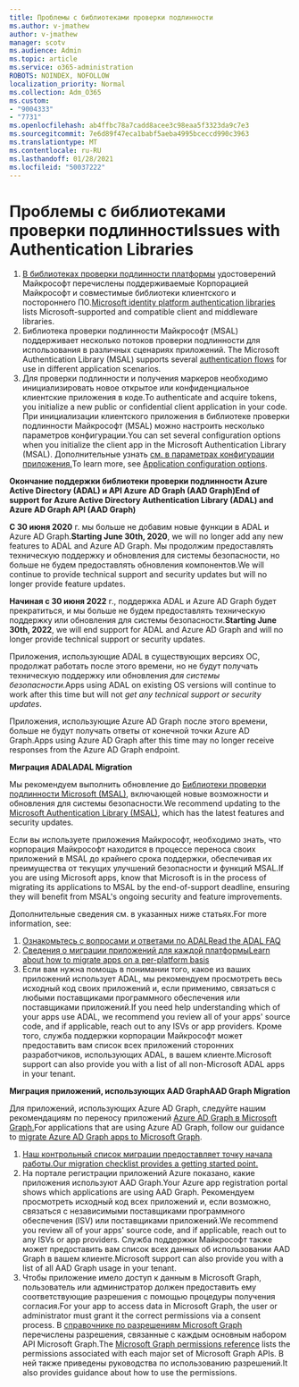 ```yaml
---
title: Проблемы с библиотеками проверки подлинности
ms.author: v-jmathew
author: v-jmathew
manager: scotv
ms.audience: Admin
ms.topic: article
ms.service: o365-administration
ROBOTS: NOINDEX, NOFOLLOW
localization_priority: Normal
ms.collection: Adm_O365
ms.custom:
- "9004333"
- "7731"
ms.openlocfilehash: ab4ffbc78a7cadd8acee3c98eaa5f3323da9c7e3
ms.sourcegitcommit: 7e6d89f47eca1babf5aeba4995bceccd990c3963
ms.translationtype: MT
ms.contentlocale: ru-RU
ms.lasthandoff: 01/28/2021
ms.locfileid: "50037222"
---
```

# <a name="issues-with-authentication-libraries"></a><span data-ttu-id="c0df9-102">Проблемы с библиотеками проверки подлинности</span><span class="sxs-lookup"><span data-stu-id="c0df9-102">Issues with Authentication Libraries</span></span>

1. <span data-ttu-id="c0df9-103">[В библиотеках проверки подлинности платформы](https://docs.microsoft.com/azure/active-directory/develop/reference-v2-libraries) удостоверений Майкрософт перечислены поддерживаемые Корпорацией Майкрософт и совместимые библиотеки клиентского и постороннего ПО.</span><span class="sxs-lookup"><span data-stu-id="c0df9-103">[Microsoft identity platform authentication libraries](https://docs.microsoft.com/azure/active-directory/develop/reference-v2-libraries) lists Microsoft-supported and compatible client and middleware libraries.</span></span>
2. <span data-ttu-id="c0df9-104">Библиотека проверки подлинности Майкрософт (MSAL) поддерживает несколько потоков проверки подлинности для использования в различных сценариях приложений. [](https://docs.microsoft.com/azure/active-directory/develop/msal-authentication-flows)</span><span class="sxs-lookup"><span data-stu-id="c0df9-104">The Microsoft Authentication Library (MSAL) supports several [authentication flows](https://docs.microsoft.com/azure/active-directory/develop/msal-authentication-flows) for use in different application scenarios.</span></span>
3. <span data-ttu-id="c0df9-105">Для проверки подлинности и получения маркеров необходимо инициализировать новое открытое или конфиденциальное клиентские приложения в коде.</span><span class="sxs-lookup"><span data-stu-id="c0df9-105">To authenticate and acquire tokens, you initialize a new public or confidential client application in your code.</span></span> <span data-ttu-id="c0df9-106">При инициализации клиентского приложения в библиотеке проверки подлинности Майкрософт (MSAL) можно настроить несколько параметров конфигурации.</span><span class="sxs-lookup"><span data-stu-id="c0df9-106">You can set several configuration options when you initialize the client app in the Microsoft Authentication Library (MSAL).</span></span> <span data-ttu-id="c0df9-107">Дополнительные узнать [см. в параметрах конфигурации приложения.](https://docs.microsoft.com/azure/active-directory/develop/msal-client-application-configuration)</span><span class="sxs-lookup"><span data-stu-id="c0df9-107">To learn more, see [Application configuration options](https://docs.microsoft.com/azure/active-directory/develop/msal-client-application-configuration).</span></span>

<span data-ttu-id="c0df9-108">**Окончание поддержки библиотеки проверки подлинности Azure Active Directory (ADAL) и API Azure AD Graph (AAD Graph)**</span><span class="sxs-lookup"><span data-stu-id="c0df9-108">**End of support for Azure Active Directory Authentication Library (ADAL) and Azure AD Graph API (AAD Graph)**</span></span>

<span data-ttu-id="c0df9-109">**С 30 июня 2020** г. мы больше не добавим новые функции в ADAL и Azure AD Graph.</span><span class="sxs-lookup"><span data-stu-id="c0df9-109">**Starting June 30th, 2020**, we will no longer add any new features to ADAL and Azure AD Graph.</span></span> <span data-ttu-id="c0df9-110">Мы продолжим предоставлять техническую поддержку и обновления для системы безопасности, но больше не будем предоставлять обновления компонентов.</span><span class="sxs-lookup"><span data-stu-id="c0df9-110">We will continue to provide technical support and security updates but will no longer provide feature updates.</span></span>

<span data-ttu-id="c0df9-111">**Начиная с 30 июня 2022** г., поддержка ADAL и Azure AD Graph будет прекратиться, и мы больше не будем предоставлять техническую поддержку или обновления для системы безопасности.</span><span class="sxs-lookup"><span data-stu-id="c0df9-111">**Starting June 30th, 2022**, we will end support for ADAL and Azure AD Graph and will no longer provide technical support or security updates.</span></span>

<span data-ttu-id="c0df9-112">Приложения, использующие ADAL в существующих версиях ОС, продолжат работать после этого времени, но не будут получать техническую поддержку или обновления *для системы безопасности.*</span><span class="sxs-lookup"><span data-stu-id="c0df9-112">Apps using ADAL on existing OS versions will continue to work after this time but will not *get any technical support or security updates*.</span></span>

<span data-ttu-id="c0df9-113">Приложения, использующие Azure AD Graph после этого времени, больше не будут получать ответы от конечной точки Azure AD Graph.</span><span class="sxs-lookup"><span data-stu-id="c0df9-113">Apps using Azure AD Graph after this time may no longer receive responses from the Azure AD Graph endpoint.</span></span>

<span data-ttu-id="c0df9-114">**Миграция ADAL**</span><span class="sxs-lookup"><span data-stu-id="c0df9-114">**ADAL Migration**</span></span>

<span data-ttu-id="c0df9-115">Мы рекомендуем выполнить обновление до [Библиотеки проверки подлинности Microsoft (MSAL)](https://docs.microsoft.com/azure/active-directory/develop/v2-overview), включающей новые возможности и обновления для системы безопасности.</span><span class="sxs-lookup"><span data-stu-id="c0df9-115">We recommend updating to the [Microsoft Authentication Library (MSAL)](https://docs.microsoft.com/azure/active-directory/develop/v2-overview), which has the latest features and security updates.</span></span>

<span data-ttu-id="c0df9-116">Если вы используете приложения Майкрософт, необходимо знать, что корпорация Майкрософт находится в процессе переноса своих приложений в MSAL до крайнего срока поддержки, обеспечивая их преимущества от текущих улучшений безопасности и функций MSAL.</span><span class="sxs-lookup"><span data-stu-id="c0df9-116">If you are using Microsoft apps, know that Microsoft is in the process of migrating its applications to MSAL by the end-of-support deadline, ensuring they will benefit from MSAL's ongoing security and feature improvements.</span></span>

<span data-ttu-id="c0df9-117">Дополнительные сведения см. в указанных ниже статьях.</span><span class="sxs-lookup"><span data-stu-id="c0df9-117">For more information, see:</span></span>

1. [<span data-ttu-id="c0df9-118">Ознакомьтесь с вопросами и ответами по ADAL</span><span class="sxs-lookup"><span data-stu-id="c0df9-118">Read the ADAL FAQ</span></span>](https://docs.microsoft.com/azure/active-directory/develop/msal-migration#frequently-asked-questions-faq)
2. [<span data-ttu-id="c0df9-119">Сведения о миграции приложений для каждой платформы</span><span class="sxs-lookup"><span data-stu-id="c0df9-119">Learn about how to migrate apps on a per-platform basis</span></span>](https://docs.microsoft.com/azure/active-directory/develop/msal-migration#frequently-asked-questions-faq)
3. <span data-ttu-id="c0df9-120">Если вам нужна помощь в понимании того, какое из ваших приложений использует ADAL, мы рекомендуем просмотреть весь исходный код своих приложений и, если применимо, связаться с любыми поставщиками программного обеспечения или поставщиками приложений.</span><span class="sxs-lookup"><span data-stu-id="c0df9-120">If you need help understanding which of your apps use ADAL, we recommend you review all of your apps' source code, and if applicable, reach out to any ISVs or app providers.</span></span> <span data-ttu-id="c0df9-121">Кроме того, служба поддержки корпорации Майкрософт может предоставить вам список всех приложений сторонних разработчиков, использующих ADAL, в вашем клиенте.</span><span class="sxs-lookup"><span data-stu-id="c0df9-121">Microsoft support can also provide you with a list of all non-Microsoft ADAL apps in your tenant.</span></span>

<span data-ttu-id="c0df9-122">**Миграция приложений, использующих AAD Graph**</span><span class="sxs-lookup"><span data-stu-id="c0df9-122">**AAD Graph Migration**</span></span>

<span data-ttu-id="c0df9-123">Для приложений, использующих Azure AD Graph, следуйте нашим рекомендациям по переносу приложений [Azure AD Graph в Microsoft Graph.](https://docs.microsoft.com/graph/migrate-azure-ad-graph-overview)</span><span class="sxs-lookup"><span data-stu-id="c0df9-123">For applications that are using Azure AD Graph, follow our guidance to [migrate Azure AD Graph apps to Microsoft Graph](https://docs.microsoft.com/graph/migrate-azure-ad-graph-overview).</span></span>

1. [<span data-ttu-id="c0df9-124">Наш контрольный список миграции предоставляет точку начала работы.</span><span class="sxs-lookup"><span data-stu-id="c0df9-124">Our migration checklist provides a getting started point.</span></span>](https://docs.microsoft.com/graph/migrate-azure-ad-graph-planning-checklist)
2. <span data-ttu-id="c0df9-125">На портале регистрации приложений Azure показано, какие приложения используют AAD Graph.</span><span class="sxs-lookup"><span data-stu-id="c0df9-125">Your Azure app registration portal shows which applications are using AAD Graph.</span></span> <span data-ttu-id="c0df9-126">Рекомендуем просмотреть исходный код всех приложений и, если возможно, связаться с независимыми поставщиками программного обеспечения (ISV) или поставщиками приложений.</span><span class="sxs-lookup"><span data-stu-id="c0df9-126">We recommend you review all of your apps' source code, and if applicable, reach out to any ISVs or app providers.</span></span> <span data-ttu-id="c0df9-127">Служба поддержки Майкрософт также может предоставить вам список всех данных об использовании AAD Graph в вашем клиенте.</span><span class="sxs-lookup"><span data-stu-id="c0df9-127">Microsoft support can also provide you with a list of all AAD Graph usage in your tenant.</span></span>
3. <span data-ttu-id="c0df9-128">Чтобы приложение имело доступ к данным в Microsoft Graph, пользователь или администратор должен предоставить ему соответствующие разрешения с помощью процедуры получения согласия.</span><span class="sxs-lookup"><span data-stu-id="c0df9-128">For your app to access data in Microsoft Graph, the user or administrator must grant it the correct permissions via a consent process.</span></span> <span data-ttu-id="c0df9-129">В [справочнике по разрешениям Microsoft Graph](https://docs.microsoft.com/graph/permissions-reference) перечислены разрешения, связанные с каждым основным набором API Microsoft Graph.</span><span class="sxs-lookup"><span data-stu-id="c0df9-129">The [Microsoft Graph permissions reference](https://docs.microsoft.com/graph/permissions-reference) lists the permissions associated with each major set of Microsoft Graph APIs.</span></span> <span data-ttu-id="c0df9-130">В ней также приведены руководства по использованию разрешений.</span><span class="sxs-lookup"><span data-stu-id="c0df9-130">It also provides guidance about how to use the permissions.</span></span>
